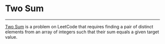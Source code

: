 # Two Sum

---

[Two Sum](https://leetcode.com/problems/two-sum/) is a problem on LeetCode that requires finding a pair of distinct
elements from an array of integers such that their sum equals a given target value.
